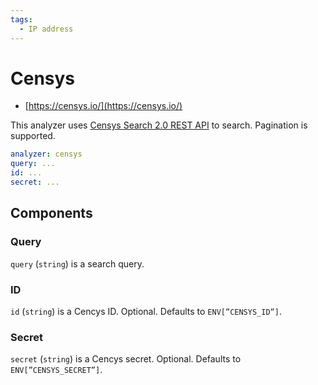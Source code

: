 ```yaml
---
tags:
  - IP address
---
```


# Censys

- [https://censys.io/](https://censys.io/)

This analyzer uses [Censys Search 2.0 REST API](https://search.censys.io/api) to search. Pagination is supported.

```yaml
analyzer: censys
query: ...
id: ...
secret: ...
```

## Components

### Query

`query` (`string`) is a search query.

### ID

`id` (`string`) is a Cencys ID. Optional. Defaults to `ENV[”CENSYS_ID”]`.

### Secret

`secret` (`string`) is a Cencys secret. Optional. Defaults to `ENV[”CENSYS_SECRET”]`.
